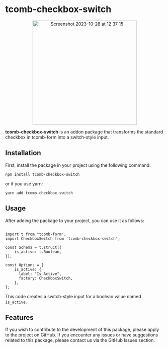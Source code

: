 # tcomb-checkbox-switch

<div align="center">
    <img width="331" alt="Screenshot 2023-10-28 at 12 37 15" src="https://github.com/Frontekip/tcomb-checkbox-switch/assets/1306620/7e9977c1-4e25-4c96-8aa3-21f16b10ed6a">
</div>

**tcomb-checkbox-switch** is an addon package that transforms the standard checkbox in tcomb-form into a switch-style input.

## Installation

First, install the package in your project using the following command:

    npm install tcomb-checkbox-switch

or if you use yarn:

    yarn add tcomb-checkbox-switch

## Usage

After adding the package to your project, you can use it as follows:


```JS

import t from "tcomb-form";
import CheckboxSwitch from 'tcomb-checkbox-switch';

const Schema = t.struct({
    is_active: t.Boolean,
});

const Options = {
    is_active: {
      label: "Is Active",
      factory: CheckboxSwitch,
    },
};

```

This code creates a switch-style input for a boolean value named `is_active`.

## Features

If you wish to contribute to the development of this package, please apply to the project on GitHub.
If you encounter any issues or have suggestions related to this package, please contact us via the GitHub Issues section.
